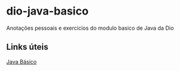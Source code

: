 # dio-java-basico

Anotações pessoais e exercicios do modulo basico de Java da Dio

## Links úteis

[Java Básico](https://glysns.gitbook.io/java-basico/)

